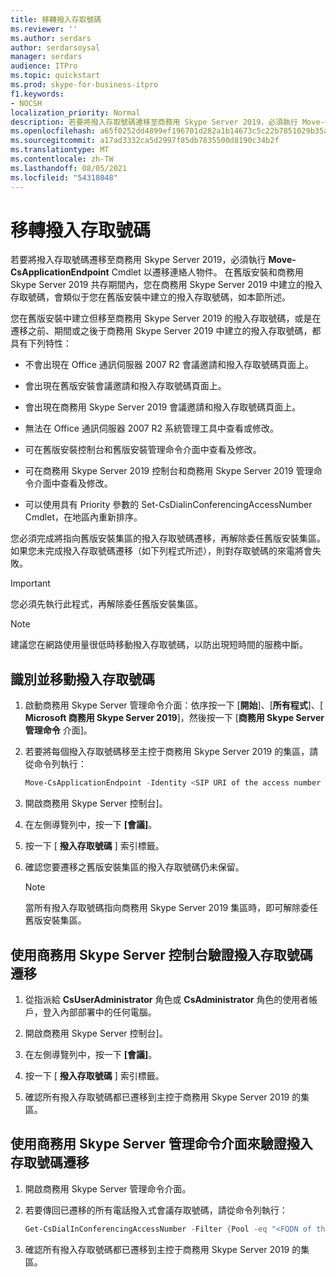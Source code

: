 ```yaml
---
title: 移轉撥入存取號碼
ms.reviewer: ''
ms.author: serdars
author: serdarsoysal
manager: serdars
audience: ITPro
ms.topic: quickstart
ms.prod: skype-for-business-itpro
f1.keywords:
- NOCSH
localization_priority: Normal
description: 若要將撥入存取號碼遷移至商務用 Skype Server 2019，必須執行 Move-CsApplicationEndpoint Cmdlet 以遷移連絡人物件。 在舊版安裝和商務用 Skype Server 2019 共存期間內，您在商務用 Skype Server 2019 中建立的撥入存取號碼，會類似于您在舊版安裝中建立的撥入存取號碼，如本節所述。
ms.openlocfilehash: a65f0252dd4899ef196701d282a1b14673c5c22b7851029b35a15c4685c2b28d
ms.sourcegitcommit: a17ad3332ca5d2997f85db7835500d8190c34b2f
ms.translationtype: MT
ms.contentlocale: zh-TW
ms.lasthandoff: 08/05/2021
ms.locfileid: "54318048"
---
```

# <a name="migrate-dial-in-access-numbers"></a>移轉撥入存取號碼

若要將撥入存取號碼遷移至商務用 Skype Server 2019，必須執行 **Move-CsApplicationEndpoint** Cmdlet 以遷移連絡人物件。 在舊版安裝和商務用 Skype Server 2019 共存期間內，您在商務用 Skype Server 2019 中建立的撥入存取號碼，會類似于您在舊版安裝中建立的撥入存取號碼，如本節所述。 

您在舊版安裝中建立但移至商務用 Skype Server 2019 的撥入存取號碼，或是在遷移之前、期間或之後于商務用 Skype Server 2019 中建立的撥入存取號碼，都具有下列特性：

- 不會出現在 Office 通訊伺服器 2007 R2 會議邀請和撥入存取號碼頁面上。

- 會出現在舊版安裝會議邀請和撥入存取號碼頁面上。

- 會出現在商務用 Skype Server 2019 會議邀請和撥入存取號碼頁面上。

- 無法在 Office 通訊伺服器 2007 R2 系統管理工具中查看或修改。

- 可在舊版安裝控制台和舊版安裝管理命令介面中查看及修改。

- 可在商務用 Skype Server 2019 控制台和商務用 Skype Server 2019 管理命令介面中查看及修改。

- 可以使用具有 Priority 參數的 Set-CsDialinConferencingAccessNumber Cmdlet，在地區內重新排序。

您必須完成將指向舊版安裝集區的撥入存取號碼遷移，再解除委任舊版安裝集區。 如果您未完成撥入存取號碼遷移（如下列程式所述），則對存取號碼的來電將會失敗。

> [!IMPORTANT]
> 您必須先執行此程式，再解除委任舊版安裝集區。 

> [!NOTE]
> 建議您在網路使用量很低時移動撥入存取號碼，以防出現短時間的服務中斷。 

## <a name="to-identify-and-move-dial-in-access-numbers"></a>識別並移動撥入存取號碼

1. 啟動商務用 Skype Server 管理命令介面：依序按一下 [**開始**]、[**所有程式**]、[ **Microsoft 商務用 Skype Server 2019**]，然後按一下 [**商務用 Skype Server 管理命令** 介面]。

2. 若要將每個撥入存取號碼移至主控于商務用 Skype Server 2019 的集區，請從命令列執行： 

   ```PowerShell
   Move-CsApplicationEndpoint -Identity <SIP URI of the access number to be moved> -Target <FQDN of the pool to which the access number is moving>
   ```

3. 開啟商務用 Skype Server 控制台]。

4. 在左側導覽列中，按一下 **[會議]**。

5. 按一下 [ **撥入存取號碼** ] 索引標籤。 

6. 確認您要遷移之舊版安裝集區的撥入存取號碼仍未保留。

    > [!NOTE]
    > 當所有撥入存取號碼指向商務用 Skype Server 2019 集區時，即可解除委任舊版安裝集區。 

## <a name="verify-the-dial-in-access-number-migration-using-skype-for-business-server-control-panel"></a>使用商務用 Skype Server 控制台驗證撥入存取號碼遷移

1. 從指派給 **CsUserAdministrator** 角色或 **CsAdministrator** 角色的使用者帳戶，登入內部部署中的任何電腦。 

2. 開啟商務用 Skype Server 控制台]。

3. 在左側導覽列中，按一下 **[會議]**。

4. 按一下 [ **撥入存取號碼** ] 索引標籤。 

5. 確認所有撥入存取號碼都已遷移到主控于商務用 Skype Server 2019 的集區。

## <a name="verify-the-dial-in-access-number-migration-using-skype-for-business-server-management-shell"></a>使用商務用 Skype Server 管理命令介面來驗證撥入存取號碼遷移

1. 開啟商務用 Skype Server 管理命令介面。

2. 若要傳回已遷移的所有電話撥入式會議存取號碼，請從命令列執行：

   ```PowerShell
   Get-CsDialInConferencingAccessNumber -Filter {Pool -eq "<FQDN of the pool to which the access number is moved>"}
   ```

3. 確認所有撥入存取號碼都已遷移到主控于商務用 Skype Server 2019 的集區。


